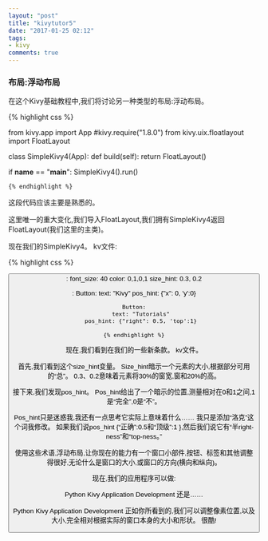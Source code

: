 ```yaml
---
layout: "post"
title: "kivytutor5"
date: "2017-01-25 02:12"
tags:
- kivy
comments: true
---
```


### 布局:浮动布局
在这个Kivy基础教程中,我们将讨论另一种类型的布局:浮动布局。

{% highlight css %}

from kivy.app import App
#kivy.require("1.8.0")
from kivy.uix.floatlayout import FloatLayout

class SimpleKivy4(App):
    def build(self):
        return FloatLayout()

if __name__ == "__main__":
    SimpleKivy4().run()

    {% endhighlight %}

这段代码应该主要是熟悉的。

这里唯一的重大变化,我们导入FloatLayout,我们拥有SimpleKivy4返回FloatLayout(我们这里的主类)。

现在我们的SimpleKivy4。 kv文件:

{% highlight css %}

<Button>:
    font_size: 40
	color: 0,1,0,1
	size_hint: 0.3, 0.2

<FloatLayout>:
    Button:
	    text: "Kivy"
		pos_hint: {"x": 0, 'y':0}

	Button:
	    text: "Tutorials"
		pos_hint: {"right": 0.5, 'top':1}

    {% endhighlight %}

现在,我们看到在我们的一些新条款。 kv文件。

首先,我们看到这个size_hint变量。 Size_hint暗示一个元素的大小,根据部分可用的“总”。 0.3、0.2意味着元素将30%的窗宽,窗和20%的高。

接下来,我们发现pos_hint。 Pos_hint给出了一个暗示的位置,测量相对在0和1之间,1是“完全”,0是“不”。

Pos_hint只是迷惑我,我还有一点思考它实际上意味着什么…… 我只是添加“洛克”这个词我修改。 如果我们说pos_hint {“正确”:0.5和“顶级”:1 },然后我们说它有“半right-ness”和“top-ness。”

使用这些术语,浮动布局,让你现在的能力有一个窗口小部件,按钮、标签和其他调整得很好,无论什么是窗口的大小,或窗口的方向(横向和纵向)。

现在,我们的应用程序可以做:

Python Kivy Application Development
还是……

Python Kivy Application Development
正如你所看到的,我们可以调整像素位置,以及大小,完全相对根据实际的窗口本身的大小和形状。 很酷!
